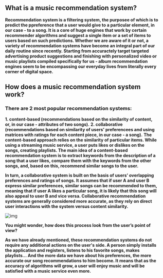 ## What is a music recommendation system?

**Recommendation system is a filtering system, the purposee of which is to predict the ppreference that a user would give to a particular element, in our case - to a song. It is a core of huge engines that work by certain recommender algorithms and suggest a single item or a set of items to users based on such predictions.
Whether we are aware of it or not, a variety of recommendation systems have become an integral part of our daily routine since recently. Starting from accuractely target targeted advertising product suggestions and finishing with personalized video or music playlists compiled specifically for us - album recommendation engines seem to be encompassing our everyday lives from literally every corner of digital space.**

## How does a music recommendation system work?

### There are 2 most popular recommendation systems:
**1. content-based (recommendations based on the similarity of content, or, in our case - attributes of two songs).**
**2. collaborative (recommendations based on similarity of users' preferencees and using matrices with ratings for each content piece, in our case - a song).**
**The content-based approach relies on the similarity of particular items. While using a streaming music service, a user puts likes or dislikes on the songs, creating playlists. The main idea of a content-based recommendation system is to extract keywords from the description of a song that a user likes, compare them with the keywords from the other songs, and, based on this, recommend similar songs to the user.**

**In turn, a collaborative system is built on the basis of users’ overlapping preferences and ratings of songs. It assumes that if user A and user B express similar preferences, similar songs can be recommended to them, meaning that if user A likes a particular song, it is likely that this song will also appeal to user B and vice versa. Collaborative recommendation systems are generally considered more accurate, as they rely on direct user interactions with the system versus content similarity.**

![img]("https://www.eliftech.com/insights/content/images/size/w1000/2023/02/Infographics-MRS--1-.jpg")

**You might wonder, how does this process look from the user’s point of view?**

**As we have already mentioned, these recommendation systems do not require any additional actions on the user's side. A person simply installs the application and registers, listens to his favorite songs, makes playlists... And the more data we have about his preferences, the more accurate our song recommendations to him become. It means that as the accuracy of algorithms will grow, a user will enjoy music and will be satisfied with a music service even more.**
